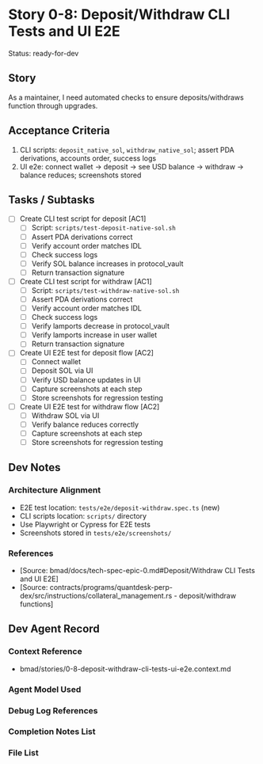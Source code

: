 # Story 0-8: Deposit/Withdraw CLI Tests and UI E2E

Status: ready-for-dev

## Story

As a maintainer, I need automated checks to ensure deposits/withdraws function through upgrades.

## Acceptance Criteria

1. CLI scripts: `deposit_native_sol`, `withdraw_native_sol`; assert PDA derivations, accounts order, success logs
2. UI e2e: connect wallet → deposit → see USD balance → withdraw → balance reduces; screenshots stored

## Tasks / Subtasks

- [ ] Create CLI test script for deposit [AC1]
  - [ ] Script: `scripts/test-deposit-native-sol.sh`
  - [ ] Assert PDA derivations correct
  - [ ] Verify account order matches IDL
  - [ ] Check success logs
  - [ ] Verify SOL balance increases in protocol_vault
  - [ ] Return transaction signature
- [ ] Create CLI test script for withdraw [AC1]
  - [ ] Script: `scripts/test-withdraw-native-sol.sh`
  - [ ] Assert PDA derivations correct
  - [ ] Verify account order matches IDL
  - [ ] Check success logs
  - [ ] Verify lamports decrease in protocol_vault
  - [ ] Verify lamports increase in user wallet
  - [ ] Return transaction signature
- [ ] Create UI E2E test for deposit flow [AC2]
  - [ ] Connect wallet
  - [ ] Deposit SOL via UI
  - [ ] Verify USD balance updates in UI
  - [ ] Capture screenshots at each step
  - [ ] Store screenshots for regression testing
- [ ] Create UI E2E test for withdraw flow [AC2]
  - [ ] Withdraw SOL via UI
  - [ ] Verify balance reduces correctly
  - [ ] Capture screenshots at each step
  - [ ] Store screenshots for regression testing

## Dev Notes

### Architecture Alignment
- E2E test location: `tests/e2e/deposit-withdraw.spec.ts` (new)
- CLI scripts location: `scripts/` directory
- Use Playwright or Cypress for E2E tests
- Screenshots stored in `tests/e2e/screenshots/`

### References
- [Source: bmad/docs/tech-spec-epic-0.md#Deposit/Withdraw CLI Tests and UI E2E]
- [Source: contracts/programs/quantdesk-perp-dex/src/instructions/collateral_management.rs - deposit/withdraw functions]

## Dev Agent Record

### Context Reference

- bmad/stories/0-8-deposit-withdraw-cli-tests-ui-e2e.context.md

### Agent Model Used

### Debug Log References

### Completion Notes List

### File List

